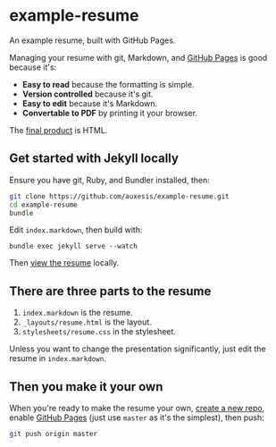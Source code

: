 # example-resume

An example resume, built with GitHub Pages.

Managing your resume with git, Markdown, and [GitHub Pages](https://pages.github.com/) is good because it's:

 - **Easy to read** because the formatting is simple.
 - **Version controlled** because it's git.
 - **Easy to edit** because it's Markdown.
 - **Convertable to PDF** by printing it your browser.

The [final product](https://auxesis.github.io/example-resume) is HTML.

Get started with Jekyll locally
-------------------------------

Ensure you have git, Ruby, and Bundler installed, then:

``` bash
git clone https://github.com/auxesis/example-resume.git
cd example-resume
bundle
```

Edit `index.markdown`, then build with:

```
bundle exec jekyll serve --watch
```

Then [view the resume](http://localhost:4000/) locally.

There are three parts to the resume
-----------------------------------

 1. `index.markdown` is the resume.
 2. `_layouts/resume.html` is the layout.
 3. `stylesheets/resume.css` in the stylesheet.

Unless you want to change the presentation significantly, just edit the resume in `index.markdown`.

Then you make it your own
-------------------------

When you're ready to make the resume your own, [create a new repo](https://github.com/new), enable [GitHub Pages](https://help.github.com/articles/configuring-a-publishing-source-for-github-pages/) (just use `master` as it's the simplest), then push:

``` bash
git push origin master
```
